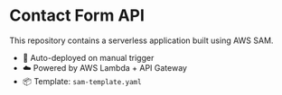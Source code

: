 # Contact Form API

This repository contains a serverless application built using AWS SAM.
- 🚀 Auto-deployed on manual trigger
- ☁️ Powered by AWS Lambda + API Gateway
- 📦 Template: `sam-template.yaml`
